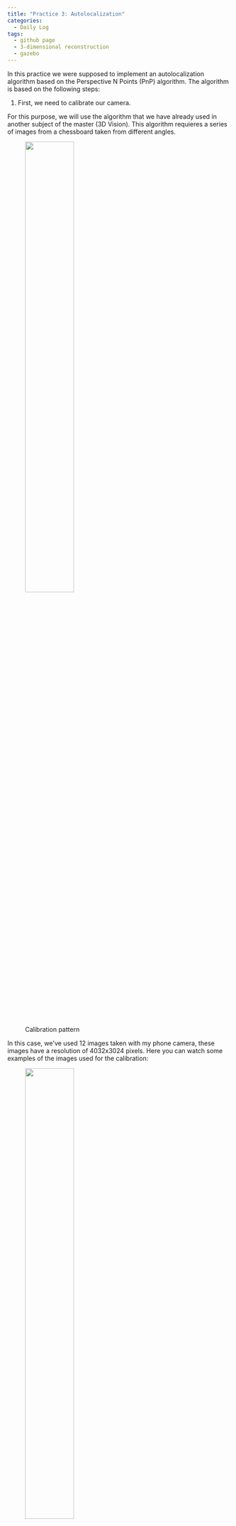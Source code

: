 ```yaml
---
title: "Practice 3: Autolocalization"
categories:
  - Daily Log
tags:
  - github page
  - 3-dimensional reconstruction
  - gazebo
---
```


In this practice we were supposed to implement an autolocalization algorithm based on the Perspective N Points (PnP) algorithm. 
The algorithm is based on the following steps:
1. First, we need to calibrate our camera.

For this purpose, we will use the algorithm that we have already used in another subject of the master (3D Vision). This algorithm requieres a series of images from
a chessboard taken from different angles.

<figure class="half">
  <img src="{{ site.url }}{{ site.baseurl }}/assets/images/autolocalization/calibration_pattern.svg" alt="" style="width:51%">
  <figcaption>Calibration pattern</figcaption>
</figure>

In this case, we've used 12 images taken with my phone camera, these images have a resolution of 
4032x3024 pixels. Here you can watch some examples of the images used for the calibration:

<figure class="half">
  <img src="{{ site.url }}{{ site.baseurl }}/assets/images/autolocalization/IMG_4047.png" alt="" style="width:51%">
  <img src="{{ site.url }}{{ site.baseurl }}/assets/images/autolocalization/IMG_4049.png" alt="" style="width:51%">
  <img src="{{ site.url }}{{ site.baseurl }}/assets/images/autolocalization/IMG_4050.png" alt="" style="width:51%">
</figure>

The class _CalibrateCamera_ implemented in the **CalibrateCamera.py** file receives the directory all the calibration pattern
images, and with its method _calibrate_, we're able to obtain the camera matrix and the distortion coefficients.
We can set the parameter _check_ of this class to true if we want to check the calibration results. In this case, the method 
will show the projections of the coordinate axes in each of the images, as shown in the figure below:

<figure class="half">
  <img src="{{ site.url }}{{ site.baseurl }}/assets/images/autolocalization/checking_calibration1.png" alt="" style="width:51%">
  <img src="{{ site.url }}{{ site.baseurl }}/assets/images/autolocalization/checking_calibration2.png" alt="" style="width:51%">
  <img src="{{ site.url }}{{ site.baseurl }}/assets/images/autolocalization/checking_calibration3.png" alt="" style="width:51%">
</figure>








